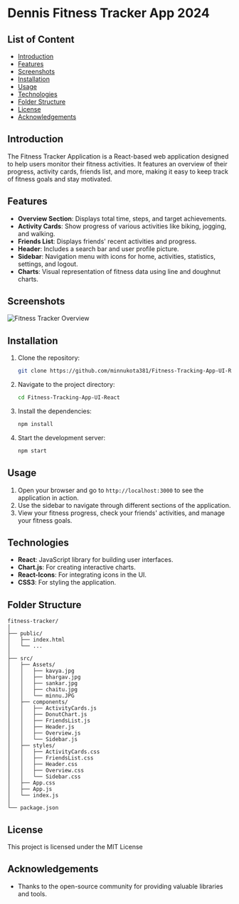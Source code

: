 # Dennis Fitness Tracker App 2024

## List of Content
- [Introduction](#introduction)
- [Features](#features)
- [Screenshots](#screenshots)
- [Installation](#installation)
- [Usage](#usage)
- [Technologies](#technologies)
- [Folder Structure](#folder-structure)
- [License](#license)
- [Acknowledgements](#acknowledgements)

## Introduction

The Fitness Tracker Application is a React-based web application designed to help users monitor their fitness activities. It features an overview of their progress, activity cards, friends list, and more, making it easy to keep track of fitness goals and stay motivated.

## Features

- **Overview Section**: Displays total time, steps, and target achievements.
- **Activity Cards**: Show progress of various activities like biking, jogging, and walking.
- **Friends List**: Displays friends' recent activities and progress.
- **Header**: Includes a search bar and user profile picture.
- **Sidebar**: Navigation menu with icons for home, activities, statistics, settings, and logout.
- **Charts**: Visual representation of fitness data using line and doughnut charts.

## Screenshots

![Fitness Tracker Overview](./Screenshots/FTHOME.png)

## Installation

1. Clone the repository:

    ```bash
    git clone https://github.com/minnukota381/Fitness-Tracking-App-UI-React.git
    ```

2. Navigate to the project directory:

    ```bash
    cd Fitness-Tracking-App-UI-React
    ```

3. Install the dependencies:

    ```bash
    npm install
    ```

4. Start the development server:

    ```bash
    npm start
    ```

## Usage

1. Open your browser and go to `http://localhost:3000` to see the application in action.
2. Use the sidebar to navigate through different sections of the application.
3. View your fitness progress, check your friends' activities, and manage your fitness goals.

## Technologies

- **React**: JavaScript library for building user interfaces.
- **Chart.js**: For creating interactive charts.
- **React-Icons**: For integrating icons in the UI.
- **CSS3**: For styling the application.

## Folder Structure

```plaintext
fitness-tracker/
│
├── public/
│   ├── index.html
│   └── ...
│
├── src/
│   ├── Assets/
│   │   ├── kavya.jpg
│   │   ├── bhargav.jpg
│   │   ├── sankar.jpg
│   │   ├── chaitu.jpg
│   │   └── minnu.JPG
│   ├── components/
│   │   ├── ActivityCards.js
│   │   ├── DonutChart.js
│   │   ├── FriendsList.js
│   │   ├── Header.js
│   │   ├── Overview.js
│   │   └── Sidebar.js
│   ├── styles/
│   │   ├── ActivityCards.css
│   │   ├── FriendsList.css
│   │   ├── Header.css
│   │   ├── Overview.css
│   │   └── Sidebar.css
│   ├── App.css
│   ├── App.js
│   └── index.js
│
└── package.json
```

## License

This project is licensed under the MIT License

## Acknowledgements

- Thanks to the open-source community for providing valuable libraries and tools.
